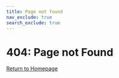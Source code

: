 ```yaml
---
title: Page not found
nav_exclude: true
search_exclude: true
---
```


# 404: Page not Found

<imc src="assets/global/404.png" />

<a href="index.html">Return to Homepage</a>
